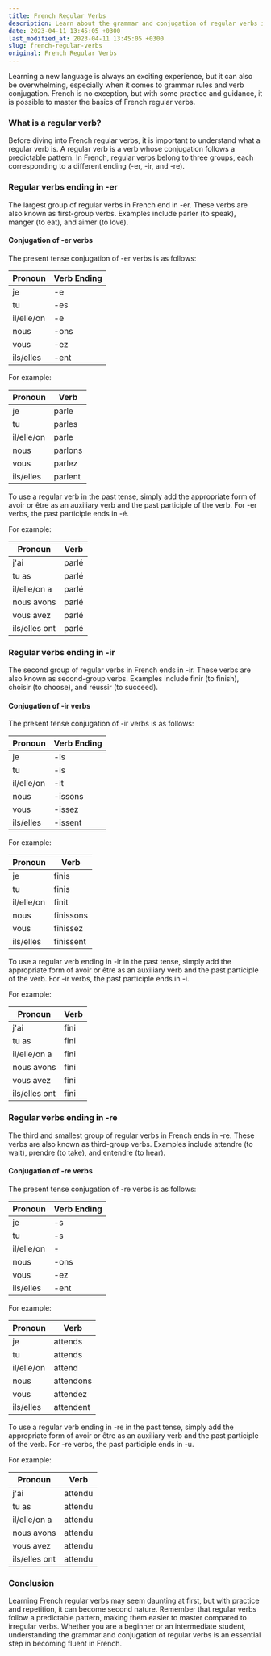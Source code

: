 ```yaml
---
title: French Regular Verbs
description: Learn about the grammar and conjugation of regular verbs in French language.
date: 2023-04-11 13:45:05 +0300
last_modified_at: 2023-04-11 13:45:05 +0300
slug: french-regular-verbs
original: French Regular Verbs
---
```

Learning a new language is always an exciting experience, but it can also be overwhelming, especially when it comes to grammar rules and verb conjugation. French is no exception, but with some practice and guidance, it is possible to master the basics of French regular verbs.

### What is a regular verb?

Before diving into French regular verbs, it is important to understand what a regular verb is. A regular verb is a verb whose conjugation follows a predictable pattern. In French, regular verbs belong to three groups, each corresponding to a different ending (-er, -ir, and -re).

### Regular verbs ending in -er

The largest group of regular verbs in French end in -er. These verbs are also known as first-group verbs. Examples include parler (to speak), manger (to eat), and aimer (to love). 

#### Conjugation of -er verbs

The present tense conjugation of -er verbs is as follows:

| Pronoun | Verb Ending |
| ------ | ----------- |
| je     | -e          |
| tu     | -es         |
| il/elle/on | -e      |
| nous   | -ons        |
| vous   | -ez         |
| ils/elles | -ent     |

For example:

| Pronoun | Verb       |
| ------ | ----------- |
| je     | parle       |
| tu     | parles      |
| il/elle/on | parle   |
| nous   | parlons     |
| vous   | parlez      |
| ils/elles | parlent |

To use a regular verb in the past tense, simply add the appropriate form of avoir or être as an auxiliary verb and the past participle of the verb. For -er verbs, the past participle ends in -é.

For example:

| Pronoun | Verb       |
| ------ | ----------- |
| j'ai   | parlé       |
| tu as  | parlé       |
| il/elle/on a | parlé |
| nous avons | parlé   |
| vous avez | parlé    |
| ils/elles ont | parlé |

### Regular verbs ending in -ir

The second group of regular verbs in French ends in -ir. These verbs are also known as second-group verbs. Examples include finir (to finish), choisir (to choose), and réussir (to succeed).

#### Conjugation of -ir verbs

The present tense conjugation of -ir verbs is as follows:

| Pronoun | Verb Ending |
| ------ | ----------- |
| je     | -is         |
| tu     | -is         |
| il/elle/on | -it      |
| nous   | -issons     |
| vous   | -issez      |
| ils/elles | -issent  |

For example:

| Pronoun | Verb       |
| ------ | ----------- |
| je     | finis       |
| tu     | finis       |
| il/elle/on | finit  |
| nous   | finissons   |
| vous   | finissez    |
| ils/elles | finissent |

To use a regular verb ending in -ir in the past tense, simply add the appropriate form of avoir or être as an auxiliary verb and the past participle of the verb. For -ir verbs, the past participle ends in -i.

For example:

| Pronoun | Verb       |
| ------ | ----------- |
| j'ai   | fini        |
| tu as  | fini        |
| il/elle/on a | fini  |
| nous avons | fini    |
| vous avez | fini     |
| ils/elles ont | fini |

### Regular verbs ending in -re

The third and smallest group of regular verbs in French ends in -re. These verbs are also known as third-group verbs. Examples include attendre (to wait), prendre (to take), and entendre (to hear).

#### Conjugation of -re verbs

The present tense conjugation of -re verbs is as follows:

| Pronoun | Verb Ending |
| ------ | ----------- |
| je     | -s          |
| tu     | -s          |
| il/elle/on | -        |
| nous   | -ons        |
| vous   | -ez         |
| ils/elles | -ent     |

For example:

| Pronoun | Verb       |
| ------ | ----------- |
| je     | attends     |
| tu     | attends     |
| il/elle/on | attend  |
| nous   | attendons  |
| vous   | attendez   |
| ils/elles | attendent|

To use a regular verb ending in -re in the past tense, simply add the appropriate form of avoir or être as an auxiliary verb and the past participle of the verb. For -re verbs, the past participle ends in -u.

For example:

| Pronoun | Verb       |
| ------ | ----------- |
| j'ai   | attendu    |
| tu as  | attendu    |
| il/elle/on a | attendu|
| nous avons | attendu|
| vous avez | attendu |
| ils/elles ont | attendu|

### Conclusion

Learning French regular verbs may seem daunting at first, but with practice and repetition, it can become second nature. Remember that regular verbs follow a predictable pattern, making them easier to master compared to irregular verbs. Whether you are a beginner or an intermediate student, understanding the grammar and conjugation of regular verbs is an essential step in becoming fluent in French.